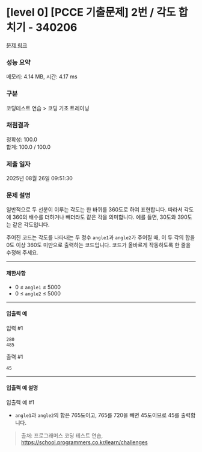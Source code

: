 # [level 0] [PCCE 기출문제] 2번 / 각도 합치기 - 340206 

[문제 링크](https://school.programmers.co.kr/learn/courses/30/lessons/340206) 

### 성능 요약

메모리: 4.14 MB, 시간: 4.17 ms

### 구분

코딩테스트 연습 > 코딩 기초 트레이닝

### 채점결과

정확성: 100.0<br/>합계: 100.0 / 100.0

### 제출 일자

2025년 08월 26일 09:51:30

### 문제 설명

<p>일반적으로 두 선분이 이루는 각도는 한 바퀴를 360도로 하여 표현합니다. 따라서 각도에 360의 배수를 더하거나 빼더라도 같은 각을 의미합니다. 예를 들면, 30도와 390도는 같은 각도입니다.</p>

<p>주어진 코드는 각도를 나타내는 두 정수 <code>angle1</code>과 <code>angle2</code>가 주어질 때, 이 두 각의 합을 0도 이상 360도 미만으로 출력하는 코드입니다. 코드가 올바르게 작동하도록 한 줄을 수정해 주세요.</p>

<hr>

<h4>제한사항</h4>

<ul>
<li>0 ≤ <code>angle1</code> ≤ 5000</li>
<li>0 ≤ <code>angle2</code> ≤ 5000</li>
</ul>

<hr>

<h4>입출력 예</h4>

<p>입력 #1</p>
<div class="highlight"><pre class="codehilite"><code>280
485
</code></pre></div>
<p>출력 #1</p>
<div class="highlight"><pre class="codehilite"><code>45
</code></pre></div>
<hr>

<h4>입출력 예 설명</h4>

<p>입출력 예 #1</p>

<ul>
<li><code>angle1</code>과 <code>angle2</code>의 합은 765도이고, 765를 720을 빼면 45도이므로 45를 출력합니다.</li>
</ul>


> 출처: 프로그래머스 코딩 테스트 연습, https://school.programmers.co.kr/learn/challenges
